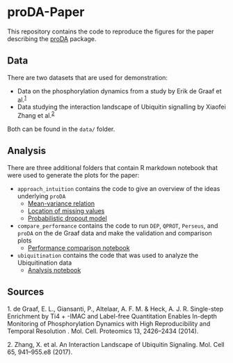 # proDA-Paper

This repository contains the code to reproduce the figures for the paper describing the 
[proDA](https://github.com/const-ae/proDA) package.

## Data

There are two datasets that are used for demonstration:
* Data on the phosphorylation dynamics from a study by Erik de Graaf et al.<sup>[1](#myfootnote1)</sup>
* Data studying the interaction landscape of Ubiquitin signalling by Xiaofei Zhang et al.<sup>[2](#myfootnote2)</sup>

Both can be found in the `data/` folder.

## Analysis

There are three additional folders that contain R markdown notebook that were used to generate the plots
for the paper:
* `approach_intuition` contains the code to give an overview of the ideas underlying `proDA`
    - [Mean-variance relation](https://htmlpreview.github.io/?https://github.com/const-ae/proDA-Paper/blob/master/approach_intuition/mean_variance_relation.nb.html)
    - [Location of missing values](https://htmlpreview.github.io/?https://github.com/const-ae/proDA-Paper/blob/master/approach_intuition/missing_value_location.nb.html)
    - [Probabilistic dropout model](https://htmlpreview.github.io/?https://github.com/const-ae/proDA-Paper/blob/master/approach_intuition/probabilistic_dropout_model.nb.html)
* `compare_performance` contains the code to run `DEP`, `QPROT`, `Perseus`, and `proDA` on the
  de Graaf data and make the validation and comparison plots
    - [Performance comparison notebook](https://htmlpreview.github.io/?https://github.com/const-ae/proDA-Paper/blob/master/compare_performance/compare_performance.nb.html)
* `ubiquitination` contains the code that was used to analyze the Ubiquitination data
    - [Analysis notebook](https://htmlpreview.github.io/?https://github.com/const-ae/proDA-Paper/blob/master/ubiquitination/Ubiquitination_Analysis.nb.html)



## Sources

<a name="myfootname1">1.</a> de Graaf, E. L., Giansanti, P., Altelaar, A. F. M. & Heck, A. J. R. Single-step Enrichment by Ti4 + -IMAC and Label-free Quantitation Enables In-depth Monitoring of Phosphorylation Dynamics with High Reproducibility and Temporal Resolution . Mol. Cell. Proteomics 13, 2426–2434 (2014).

<a name="myfootname2">2.</a> Zhang, X. et al. An Interaction Landscape of Ubiquitin Signaling. Mol. Cell 65, 941–955.e8 (2017).
